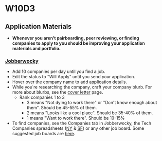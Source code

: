 # W10D3

## Application Materials
* **Whenever you aren't pairboarding, peer reviewing, or finding companies to apply to you should be improving your application materials and portfolio.**

### [Jobberwocky][jobberwocky]
* Add 10 companies per day until you find a job.
* Edit the status to "Will Apply" until you send your application.
* Hover over the company name to add application details.
* While you're researching the company, craft your company blurb. For more about blurbs, see the [cover letter][cover-letter] page.
  * Rank companies 1 to 3
    * 3 means "Not dying to work there" or "Don't know enough about them". Should be 45-55% of them.
    * 2 means "Looks like a cool place". Should be 35-40% of them.
    * 1 means "Want to work there". Should be 10-15%
* To find companies, see the Companies tab in Jobberwocky, the Tech Companies spreadsheets ([NY][ny-tech-companies] & [SF][bay-tech-companies]) or any other job board.  Some suggested job boards are [here][job-boards].

[roadmap-template]: https://docs.google.com/a/appacademy.io/spreadsheets/d/11PUvMqG2h_9RFFp9h4xv34Uo5T0cOdrtOtEholVEHA4
[github-history]: https://github.com/appacademy/ruby-curriculum/blob/master/w1d5/git-fix-authorship.md#the-command
[job-app-materials-reviews]: ../self-presentation/job_app_materials_reviews.md
[jobberwocky]: http://progress.appacademy.io/jobberwocky
[cover-letter]: ../self-presentation/cover_letter.md
[ny-tech-companies]: https://docs.google.com/a/appacademy.io/spreadsheet/ccc?key=0AnnoREts_wUydEk1Z25ER3V4aTdsWjlMRTVmWC1BU2c#gid=0
[bay-tech-companies]: https://docs.google.com/a/appacademy.io/spreadsheet/ccc?key=0AnnoREts_wUydFpJSVZLM25wdmc0Vk56UzEwUzJiY3c#gid=0
[job-boards]: ../mass-applying/job-boards.md

